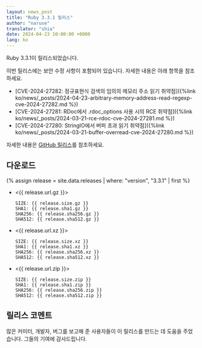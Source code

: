 ```yaml
---
layout: news_post
title: "Ruby 3.3.1 릴리스"
author: "naruse"
translator: "shia"
date: 2024-04-23 10:00:00 +0000
lang: ko
---
```


Ruby 3.3.1이 릴리스되었습니다.

이번 릴리스에는 보안 수정 사항이 포함되어 있습니다.
자세한 내용은 아래 항목을 참조하세요.

* [CVE-2024-27282: 정규표현식 검색의 임의의 메모리 주소 읽기 취약점]({%link ko/news/_posts/2024-04-23-arbitrary-memory-address-read-regexp-cve-2024-27282.md %})
* [CVE-2024-27281: RDoc에서 .rdoc_options 사용 시의 RCE 취약점]({%link ko/news/_posts/2024-03-21-rce-rdoc-cve-2024-27281.md %})
* [CVE-2024-27280: StringIO에서 버퍼 초과 읽기 취약점]({%link ko/news/_posts/2024-03-21-buffer-overread-cve-2024-27280.md %})

자세한 내용은 [GitHub 릴리스](https://github.com/ruby/ruby/releases/tag/v3_3_1)를 참조하세요.

## 다운로드

{% assign release = site.data.releases | where: "version", "3.3.1" | first %}

* <{{ release.url.gz }}>

      SIZE: {{ release.size.gz }}
      SHA1: {{ release.sha1.gz }}
      SHA256: {{ release.sha256.gz }}
      SHA512: {{ release.sha512.gz }}

* <{{ release.url.xz }}>

      SIZE: {{ release.size.xz }}
      SHA1: {{ release.sha1.xz }}
      SHA256: {{ release.sha256.xz }}
      SHA512: {{ release.sha512.xz }}

* <{{ release.url.zip }}>

      SIZE: {{ release.size.zip }}
      SHA1: {{ release.sha1.zip }}
      SHA256: {{ release.sha256.zip }}
      SHA512: {{ release.sha512.zip }}

## 릴리스 코멘트

많은 커미터, 개발자, 버그를 보고해 준 사용자들이 이 릴리스를 만드는 데 도움을 주었습니다.
그들의 기여에 감사드립니다.
